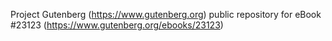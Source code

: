 Project Gutenberg (https://www.gutenberg.org) public repository for eBook #23123 (https://www.gutenberg.org/ebooks/23123)
